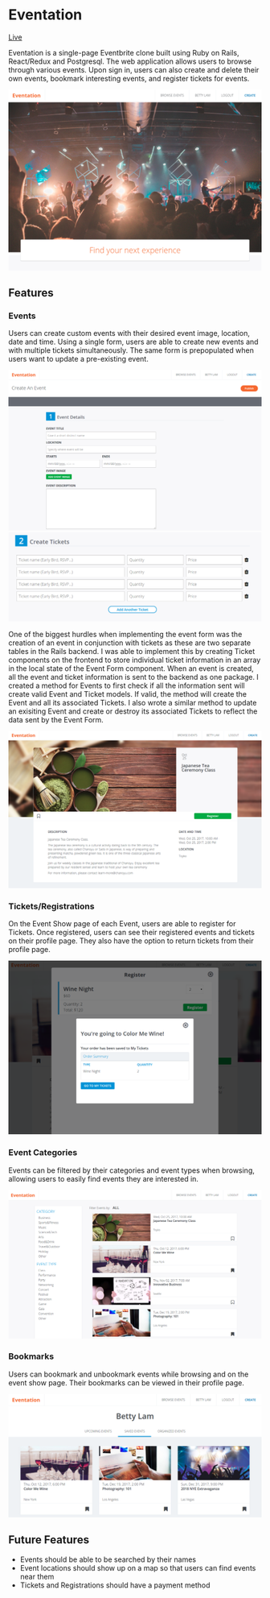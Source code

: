 # Eventation

[Live](https://eventation.herokuapp.com/)

Eventation is a single-page Eventbrite clone built using Ruby on Rails, React/Redux and Postgresql. The web application allows users to browse through various events. Upon sign in, users can also create and delete their own events, bookmark interesting events, and register tickets for events.

![](https://github.com/lambyy/eventation/blob/master/app/assets/images/dashboard.png)

## Features

### Events

Users can create custom events with their desired event image, location, date and time. Using a single form, users are able to create new events and with multiple tickets simultaneously. The same form is prepopulated when users want to update a pre-existing event. 

![](https://github.com/lambyy/eventation/blob/master/app/assets/images/event_form.png)
![](https://github.com/lambyy/eventation/blob/master/app/assets/images/create_tickets.png)


One of the biggest hurdles when implementing the event form was the creation of an event in conjunction with tickets as these are two separate tables in the Rails backend. I was able to implement this by creating Ticket components on the frontend to store individual ticket information in an array in the local state of the Event Form component. When an event is created, all the event and ticket information is sent to the backend as one package. I created a method for Events to first check if all the information sent will create valid Event and Ticket models. If valid, the method will create the Event and all its associated Tickets. I also wrote a similar method to update an exisiting Event and create or destroy its associated Tickets to reflect the data sent by the Event Form.

![](https://github.com/lambyy/eventation/blob/master/app/assets/images/event_show.png)

### Tickets/Registrations

On the Event Show page of each Event, users are able to register for Tickets. Once registered, users can see their registered events and tickets on their profile page. They also have the option to return tickets from their profile page.

![](https://github.com/lambyy/eventation/blob/master/app/assets/images/registration.png)

### Event Categories

Events can be filtered by their categories and event types when browsing, allowing users to easily find events they are interested in.

![](https://github.com/lambyy/eventation/blob/master/app/assets/images/event_browse.png)

### Bookmarks

Users can bookmark and unbookmark events while browsing and on the event show page. Their bookmarks can be viewed in their profile page.

![](https://github.com/lambyy/eventation/blob/master/app/assets/images/bookmarks.png)

## Future Features

* Events should be able to be searched by their names
* Event locations should show up on a map so that users can find events near them
* Tickets and Registrations should have a payment method
